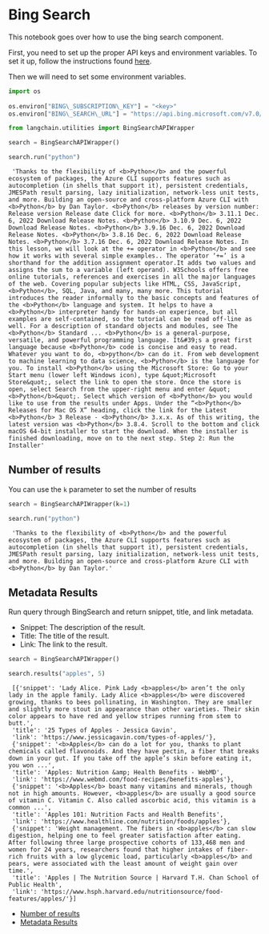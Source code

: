 # Bing Search

This notebook goes over how to use the bing search component.

First, you need to set up the proper API keys and environment variables. To set it up, follow the instructions found [here](https://levelup.gitconnected.com/api-tutorial-how-to-use-bing-web-search-api-in-python-4165d5592a7e).

Then we will need to set some environment variables.

```python
import os  
  
os.environ["BING\_SUBSCRIPTION\_KEY"] = "<key>"  
os.environ["BING\_SEARCH\_URL"] = "https://api.bing.microsoft.com/v7.0/search"  

```

```python
from langchain.utilities import BingSearchAPIWrapper  

```

```python
search = BingSearchAPIWrapper()  

```

```python
search.run("python")  

```

```text
 'Thanks to the flexibility of <b>Python</b> and the powerful ecosystem of packages, the Azure CLI supports features such as autocompletion (in shells that support it), persistent credentials, JMESPath result parsing, lazy initialization, network-less unit tests, and more. Building an open-source and cross-platform Azure CLI with <b>Python</b> by Dan Taylor. <b>Python</b> releases by version number: Release version Release date Click for more. <b>Python</b> 3.11.1 Dec. 6, 2022 Download Release Notes. <b>Python</b> 3.10.9 Dec. 6, 2022 Download Release Notes. <b>Python</b> 3.9.16 Dec. 6, 2022 Download Release Notes. <b>Python</b> 3.8.16 Dec. 6, 2022 Download Release Notes. <b>Python</b> 3.7.16 Dec. 6, 2022 Download Release Notes. In this lesson, we will look at the += operator in <b>Python</b> and see how it works with several simple examples.. The operator ‘+=’ is a shorthand for the addition assignment operator.It adds two values and assigns the sum to a variable (left operand). W3Schools offers free online tutorials, references and exercises in all the major languages of the web. Covering popular subjects like HTML, CSS, JavaScript, <b>Python</b>, SQL, Java, and many, many more. This tutorial introduces the reader informally to the basic concepts and features of the <b>Python</b> language and system. It helps to have a <b>Python</b> interpreter handy for hands-on experience, but all examples are self-contained, so the tutorial can be read off-line as well. For a description of standard objects and modules, see The <b>Python</b> Standard ... <b>Python</b> is a general-purpose, versatile, and powerful programming language. It&#39;s a great first language because <b>Python</b> code is concise and easy to read. Whatever you want to do, <b>python</b> can do it. From web development to machine learning to data science, <b>Python</b> is the language for you. To install <b>Python</b> using the Microsoft Store: Go to your Start menu (lower left Windows icon), type &quot;Microsoft Store&quot;, select the link to open the store. Once the store is open, select Search from the upper-right menu and enter &quot;<b>Python</b>&quot;. Select which version of <b>Python</b> you would like to use from the results under Apps. Under the “<b>Python</b> Releases for Mac OS X” heading, click the link for the Latest <b>Python</b> 3 Release - <b>Python</b> 3.x.x. As of this writing, the latest version was <b>Python</b> 3.8.4. Scroll to the bottom and click macOS 64-bit installer to start the download. When the installer is finished downloading, move on to the next step. Step 2: Run the Installer'  

```

## Number of results[​](#number-of-results "Direct link to Number of results")

You can use the `k` parameter to set the number of results

```python
search = BingSearchAPIWrapper(k=1)  

```

```python
search.run("python")  

```

```text
 'Thanks to the flexibility of <b>Python</b> and the powerful ecosystem of packages, the Azure CLI supports features such as autocompletion (in shells that support it), persistent credentials, JMESPath result parsing, lazy initialization, network-less unit tests, and more. Building an open-source and cross-platform Azure CLI with <b>Python</b> by Dan Taylor.'  

```

## Metadata Results[​](#metadata-results "Direct link to Metadata Results")

Run query through BingSearch and return snippet, title, and link metadata.

- Snippet: The description of the result.
- Title: The title of the result.
- Link: The link to the result.

```python
search = BingSearchAPIWrapper()  

```

```python
search.results("apples", 5)  

```

```text
 [{'snippet': 'Lady Alice. Pink Lady <b>apples</b> aren’t the only lady in the apple family. Lady Alice <b>apples</b> were discovered growing, thanks to bees pollinating, in Washington. They are smaller and slightly more stout in appearance than other varieties. Their skin color appears to have red and yellow stripes running from stem to butt.',  
 'title': '25 Types of Apples - Jessica Gavin',  
 'link': 'https://www.jessicagavin.com/types-of-apples/'},  
 {'snippet': '<b>Apples</b> can do a lot for you, thanks to plant chemicals called flavonoids. And they have pectin, a fiber that breaks down in your gut. If you take off the apple’s skin before eating it, you won ...',  
 'title': 'Apples: Nutrition &amp; Health Benefits - WebMD',  
 'link': 'https://www.webmd.com/food-recipes/benefits-apples'},  
 {'snippet': '<b>Apples</b> boast many vitamins and minerals, though not in high amounts. However, <b>apples</b> are usually a good source of vitamin C. Vitamin C. Also called ascorbic acid, this vitamin is a common ...',  
 'title': 'Apples 101: Nutrition Facts and Health Benefits',  
 'link': 'https://www.healthline.com/nutrition/foods/apples'},  
 {'snippet': 'Weight management. The fibers in <b>apples</b> can slow digestion, helping one to feel greater satisfaction after eating. After following three large prospective cohorts of 133,468 men and women for 24 years, researchers found that higher intakes of fiber-rich fruits with a low glycemic load, particularly <b>apples</b> and pears, were associated with the least amount of weight gain over time.',  
 'title': 'Apples | The Nutrition Source | Harvard T.H. Chan School of Public Health',  
 'link': 'https://www.hsph.harvard.edu/nutritionsource/food-features/apples/'}]  

```

- [Number of results](#number-of-results)
- [Metadata Results](#metadata-results)
